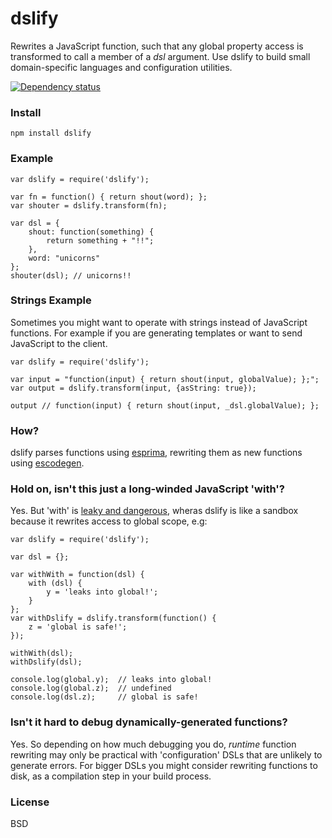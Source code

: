 # dslify

Rewrites a JavaScript function, such that any global property access is transformed to call a member of a _dsl_ argument. Use dslify to build small domain-specific languages and configuration utilities.

[![Dependency status](https://david-dm.org/featurist/dslify.png)](https://david-dm.org/featurist/dslify)

### Install

    npm install dslify

### Example

    var dslify = require('dslify');

    var fn = function() { return shout(word); };
    var shouter = dslify.transform(fn);

    var dsl = {
        shout: function(something) {
            return something + "!!";
        },
        word: "unicorns"
    };
    shouter(dsl); // unicorns!!

### Strings Example

Sometimes you might want to operate with strings instead of JavaScript functions. For
example if you are generating templates or want to send JavaScript to the client.

    var dslify = require('dslify');

    var input = "function(input) { return shout(input, globalValue); };";
    var output = dslify.transform(input, {asString: true});

    output // function(input) { return shout(input, _dsl.globalValue); };

### How?
dslify parses functions using [esprima](https://github.com/ariya/esprima), rewriting them as new functions using  [escodegen](https://github.com/Constellation/escodegen).

### Hold on, isn't this just a long-winded JavaScript 'with'?
Yes. But 'with' is [leaky and dangerous](http://www.yuiblog.com/blog/2006/04/11/with-statement-considered-harmful/), wheras dslify is like a sandbox because it rewrites access to global scope, e.g:

    var dslify = require('dslify');

    var dsl = {};

    var withWith = function(dsl) {
        with (dsl) {
            y = 'leaks into global!';
        }
    };
    var withDslify = dslify.transform(function() {
        z = 'global is safe!';
    });

    withWith(dsl);
    withDslify(dsl);

    console.log(global.y);  // leaks into global!
    console.log(global.z);  // undefined
    console.log(dsl.z);     // global is safe!

### Isn't it hard to debug dynamically-generated functions?
Yes. So depending on how much debugging you do, _runtime_ function rewriting may only be practical with 'configuration' DSLs that are unlikely to generate errors. For bigger DSLs you might consider rewriting functions to disk, as a compilation step in your build process.

### License
BSD
